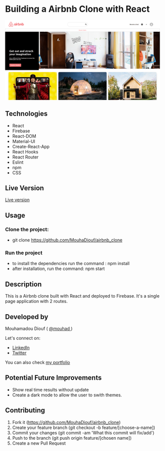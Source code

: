 # Building a Airbnb Clone with React
![screenshot](./src/Images/airbnb_clone.png)


## Technologies

- React
- Firebase
- React-DOM
- Material-UI
- Create-React-App
- React Hooks
- React Router
- Eslint
- npm
- CSS

## Live Version 
<a href="https://covid-tracker-mo.netlify.app/" target="_blank" > Live version </a>

## Usage 

### Clone the project: 
 - git clone https://github.com/MouhaDiouf/airbnb_clone
 
 ### Run the project
 - to install the dependencies run the command : npm install 
 - after installation, run the command: npm start

## Description 
This is a Airbnb clone built with React and deployed to Firebase. It's a single page application with 2 routes. 

## Developed by

Mouhamadou Diouf ( <a href="https://github.com/MouhaDiouf"> @mouhad </a>)

Let's connect on: 

-  <a href="https://www.linkedin.com/in/mouha-diouf/" target="_blank" > LinkedIn </a>
- <a href="https://twitter.com/mouhamadiouf" target="_blank"> Twitter</a>

You can also check <a href="https://mouhadiouf.com/" target="_blank"> my portfolio </a>

## Potential Future Improvements 

- Show real time results without update
- Create a dark mode to allow the user to swith themes. 


## Contributing

1. Fork it (https://github.com/MouhaDiouf/airbnb_clone)
2. Create your feature branch (git checkout -b feature/[choose-a-name])
3. Commit your changes (git commit -am 'What this commit will fix/add')
4. Push to the branch (git push origin feature/[chosen name])
5. Create a new Pull Request
